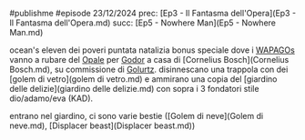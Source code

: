 #publishme #episode 
23/12/2024
prec: [Ep3 - Il Fantasma dell'Opera](Ep3 - Il Fantasma dell'Opera.md)
succ: [Ep5 - Nowhere Man](Ep5 - Nowhere Man.md)

ocean's eleven dei poveri
puntata natalizia bonus speciale dove i [WAPAGOs](WAPAGOs.md) vanno a rubare del [Opale](Opale.md) per [Godor](Godor.md) a casa di [Cornelius Bosch](Cornelius Bosch.md), su commissione di [Golurtz](Golurtz.md). disinnescano una trappola con dei [golem di vetro](golem di vetro.md) e ammirano una copia del [giardino delle delizie](giardino delle delizie.md) con sopra i 3 fondatori stile dio/adamo/eva (KAD).

entrano nel giardino, ci sono varie bestie ([Golem di neve](Golem di neve.md), [Displacer beast](Displacer beast.md))